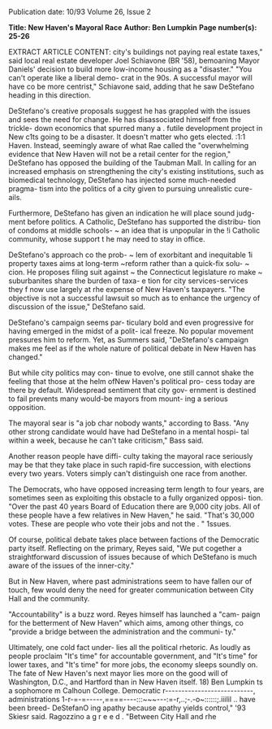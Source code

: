 Publication date: 10/93
Volume 26, Issue 2

**Title: New Haven's Mayoral Race**
**Author: Ben Lumpkin**
**Page number(s): 25-26**

EXTRACT ARTICLE CONTENT:
city's buildings not paying real estate 
taxes," said local real estate developer 
Joel Schiavone (BR '58), bemoaning 
Mayor Daniels' decision to build more 
low-income housing as a "disaster." 
"You can't operate like a liberal demo-
crat in the 90s. A successful mayor will 
have co be more centrist," Schiavone 
said, adding that he saw DeStefano 
heading in this direction. 

DeStefano's creative proposals 
suggest he has grappled with the issues 
and sees the need for change. He has 
disassociated himself from the trickle-
down economics that spurred many a . 
futile development project in New 
c1ts going to be a disaster. It 
doesn't matter who gets 
elected. :1:1 
Haven. Instead, seemingly aware of 
what Rae called the "overwhelming 
evidence that New Haven will not be a 
retail center for the region," DeStefano 
has opposed the building of the 
Taubman Mall. In calling for an 
increased emphasis on strengthening 
the city's existing institutions, such as 
biomedical technology, DeStefano has 
injected some much-needed pragma-
tism into the politics of a city given to 
pursuing unrealistic cure-ails. 

Furthermore, DeStefano has given 
an indication he will place sound judg-
ment before politics. A Catholic, 
DeStefano has supported the distribu-
tion of condoms at middle schools-
~ an idea that is unpopular in the 
!i Catholic community, whose support 
t he may need to stay in office. 

DeStefano's approach co the prob-
~ lem of exorbitant and inequitable 
1i property taxes aims at long-term 
~reform rather than a quick-fix solu-
~ cion. He proposes filing suit against 
~ the Connecticut legislature ro make 
~ suburbanites share the burden of taxa-
e tion for city services-services they 
f 
now use largely at rhe expense of New 
Haven's taxpayers. "The objective is 
not a successful lawsuit so much as to 
enhance the urgency of discussion of 
the issue," DeStefano said. 

DeStefano's campaign seems par-
ticulary bold and even progressive for 
having emerged in the midst of a polit-
ical freeze. No popular movement 
pressures him to reform. Yet, as 
Summers said, "DeStefano's campaign 
makes me feel as if the whole nature of 
political debate in New Haven has 
changed." 

But while city politics may con-
tinue to evolve, one still cannot 
shake the feeling that those at 
the helm ofNew Haven's political pro-
cess today are there by default. 
Widespread sentiment that city gov-
ernment is destined to fail prevents 
many would-be mayors from mount-
ing a serious opposition. 

The mayoral sear is "a job char 
nobody wants," according to Bass. 
"Any other strong candidate would 
have had DeStefano in a mental hospi-
tal within a week, because he can't take 
criticism," Bass said. 

Another reason people have diffi-
culty taking the mayoral race seriously 
may be that they take place in such 
rapid-fire succession, with elections 
every two years. Voters simply can't 
distinguish one race from another. 

The Democrats, who have opposed 
increasing term length to four years, 
are sometimes seen as exploiting this 
obstacle to a fully organized opposi-
tion. "Over the past 40 years 
Board of Education there are 9,000 
city jobs. All of these people have a few 
relatives in New Haven," he said. 
"That's 30,000 votes. These are people 
who vote their jobs and not the 
. 
" 
1ssues. 

Of course, political debate takes 
place between 
factions of the 
Democratic party itself. Reflecting on 
the primary, Reyes said, "We put 
cogether a straightforward discussion 
of issues because of which DeStefano 
is much aware of the issues of the 
inner-city." 

But in New Haven, where past 
administrations seem to have fallen 
our of touch, few would deny the need 
for greater communication between 
City Hall and the community. 

"Accountability" is a buzz word. 
Reyes himself has launched a "cam-
paign for the betterment of New 
Haven" which aims, among other 
things, co "provide a bridge between 
the administration and the communi-
ty." 

Ultimately, one cold fact under-
lies all the political rhetoric. As loudly 
as people proclaim "It's time" for 
accountable government, and "It's 
time" for lower taxes, and "It's time" 
for more jobs, the economy sleeps 
soundly on. The fate of New Haven's 
next mayor lies more on the good will 
of Washington, D.C., and Hartford 
than in New Haven itself. 
18) 
Ben Lumpkin ts a sophomore m 
Calhoun College. 
Democratic r---------------------------, 
administrations 1-r-=-=-----,====----:::~~~---:=-r,..;-.-o~::::::;.iiilil .. 
have been breed-
DeStefanO 
ing 
apathy 
because apathy 
yields control," 
'93 
Skiesr said. 
Ragozzino 
a g r e e d . 
"Between City 
Hall and rhe